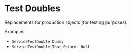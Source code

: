 # Test Doubles
Replacements for production objects (for testing purposes).

Examples:
* `ServiceTestDouble.Dummy`
* `ServiceTestDouble.That_Returns_Null`

